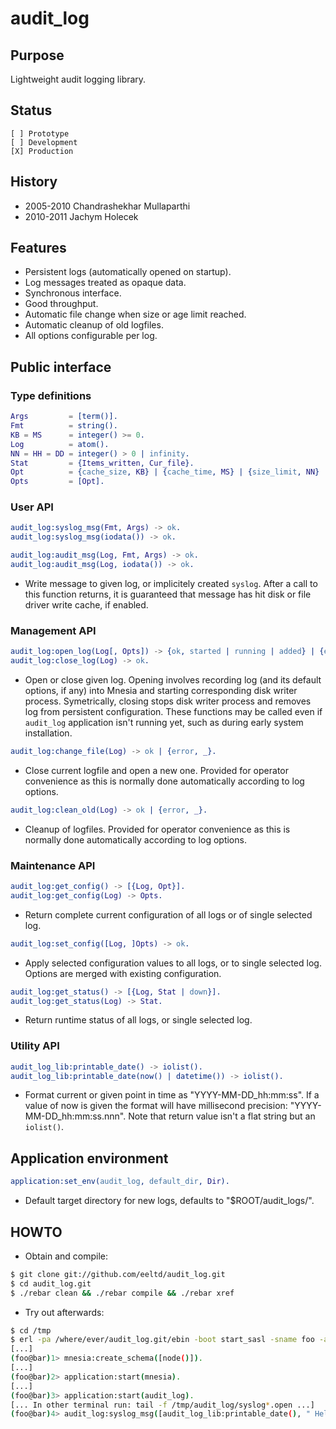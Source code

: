 # audit_log

## Purpose

Lightweight audit logging library.

## Status

```
[ ] Prototype
[ ] Development
[X] Production
```

## History

* 2005-2010 Chandrashekhar Mullaparthi
* 2010-2011 Jachym Holecek

## Features

* Persistent logs (automatically opened on startup).
* Log messages treated as opaque data.
* Synchronous interface.
* Good throughput.
* Automatic file change when size or age limit reached.
* Automatic cleanup of old logfiles.
* All options configurable per log.

## Public interface

### Type definitions

```erlang
Args         = [term()].
Fmt          = string().
KB = MS      = integer() >= 0.
Log          = atom().
NN = HH = DD = integer() > 0 | infinity.
Stat         = {Items_written, Cur_file}.
Opt          = {cache_size, KB} | {cache_time, MS} | {size_limit, NN} | {time_limit, HH} | {lifetime, DD} | {dir, Path}.
Opts         = [Opt].
```

### User API

```erlang
audit_log:syslog_msg(Fmt, Args) -> ok.
audit_log:syslog_msg(iodata()) -> ok.

audit_log:audit_msg(Log, Fmt, Args) -> ok.
audit_log:audit_msg(Log, iodata()) -> ok.
```

* Write message to given log, or implicitely created `syslog`. After a call to this
  function returns, it is guaranteed that message has hit disk or file driver write
  cache, if enabled.

### Management API

```erlang
audit_log:open_log(Log[, Opts]) -> {ok, started | running | added} | {error, _}.
audit_log:close_log(Log) -> ok.
```

* Open or close given log. Opening involves recording log (and its default options,
  if any) into Mnesia and starting corresponding disk writer process. Symetrically,
  closing stops disk writer process and removes log from persistent configuration.
  These functions may be called even if `audit_log` application isn't running yet,
  such as during early system installation.

```erlang
audit_log:change_file(Log) -> ok | {error, _}.
```

* Close current logfile and open a new one. Provided for operator convenience as
  this is normally done automatically according to log options.

```erlang
audit_log:clean_old(Log) -> ok | {error, _}.
```

* Cleanup of logfiles. Provided for operator convenience as this is normally done
  automatically according to log options.

### Maintenance API

```erlang
audit_log:get_config() -> [{Log, Opt}].
audit_log:get_config(Log) -> Opts.
```

* Return complete current configuration of all logs or of single selected log.

```erlang
audit_log:set_config([Log, ]Opts) -> ok.
```

* Apply selected configuration values to all logs, or to single selected log. Options
  are merged with existing configuration.

```erlang
audit_log:get_status() -> [{Log, Stat | down}].
audit_log:get_status(Log) -> Stat.
```

* Return runtime status of all logs, or single selected log.

### Utility API

```erlang
audit_log_lib:printable_date() -> iolist().
audit_log_lib:printable_date(now() | datetime()) -> iolist().
```

* Format current or given point in time as "YYYY-MM-DD_hh:mm:ss". If a value of now
  is given the format will have millisecond precision: "YYYY-MM-DD_hh:mm:ss.nnn".
  Note that return value isn't a flat string but an `iolist()`.

## Application environment

```erlang
application:set_env(audit_log, default_dir, Dir).
```

* Default target directory for new logs, defaults to "$ROOT/audit_logs/".

## HOWTO

* Obtain and compile:

```sh
$ git clone git://github.com/eeltd/audit_log.git
$ cd audit_log.git
$ ./rebar clean && ./rebar compile && ./rebar xref
```

* Try out afterwards:

```sh
$ cd /tmp
$ erl -pa /where/ever/audit_log.git/ebin -boot start_sasl -sname foo -audit_log default_dir '"/tmp/audit_logs"'
[...]
(foo@bar)1> mnesia:create_schema([node()]).
[...]
(foo@bar)2> application:start(mnesia).
[...]
(foo@bar)3> application:start(audit_log).
[... In other terminal run: tail -f /tmp/audit_log/syslog*.open ...]
(foo@bar)4> audit_log:syslog_msg([audit_log_lib:printable_date(), " Hello!", $\n]).
```
